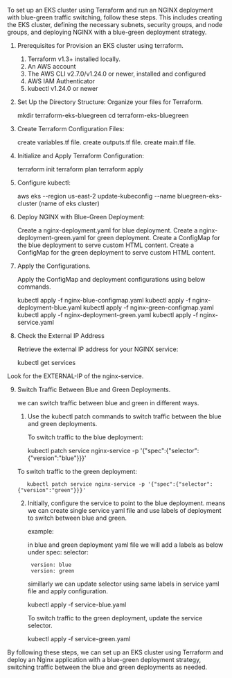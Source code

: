To set up an EKS cluster using Terraform and run an NGINX deployment with blue-green traffic switching, follow these steps. This includes creating the EKS cluster, defining the necessary subnets, security groups, and node groups, and deploying NGINX with a blue-green deployment strategy.

1. Prerequisites for Provision an EKS cluster using terraform. 

    1. Terraform v1.3+ installed locally.
    2. An AWS account
    3. The AWS CLI v2.7.0/v1.24.0 or newer, installed and configured
    4. AWS IAM Authenticator
    5. kubectl v1.24.0 or newer


2. Set Up the Directory Structure: Organize your files for Terraform.
  
   mkdir terraform-eks-bluegreen
   cd terraform-eks-bluegreen

3. Create Terraform Configuration Files:

   create variables.tf file.
   create outputs.tf file.
   create main.tf file. 

4. Initialize and Apply Terraform Configuration:

   terraform init
   terraform plan
   terraform apply

5. Configure kubectl:
   
   aws eks --region us-east-2 update-kubeconfig --name bluegreen-eks-cluster (name of eks cluster)

6. Deploy NGINX with Blue-Green Deployment:

   Create a nginx-deployment.yaml for blue deployment.
   Create a nginx-deployment-green.yaml for green deployment.
   Create a ConfigMap for the blue deployment to serve custom HTML content.
   Create a ConfigMap for the green deployment to serve custom HTML content.

7. Apply the Configurations.
   
   Apply the ConfigMap and deployment configurations using below commands.

   kubectl apply -f nginx-blue-configmap.yaml
   kubectl apply -f nginx-deployment-blue.yaml
   kubectl apply -f nginx-green-configmap.yaml
   kubectl apply -f nginx-deployment-green.yaml
   kubectl apply -f nginx-service.yaml


8. Check the External IP Address
   
   Retrieve the external IP address for your NGINX service:
    
    kubectl get services

Look for the EXTERNAL-IP of the nginx-service.


9. Switch Traffic Between Blue and Green Deployments.
 
    we can switch traffic between blue and green in different ways.

    1. Use the kubectl patch commands to switch traffic between the blue and green deployments.

       To switch traffic to the blue deployment:

          kubectl patch service nginx-service -p '{"spec":{"selector":{"version":"blue"}}}'
      
      To switch traffic to the green deployment:

          kubectl patch service nginx-service -p '{"spec":{"selector":{"version":"green"}}}'

    2.  Initially, configure the service to point to the blue deployment. means we can create single service yaml file and use labels of deployment to switch between blue and green. 

        example: 

         in blue and green deployment yaml file we will add a labels as below under spec: selector:

             version: blue
             version: green
        
         simillarly we can update selector using same labels in service yaml file and apply configuration.

           kubectl apply -f service-blue.yaml
          
         To switch traffic to the green deployment, update the service selector.
           
           kubectl apply -f service-green.yaml


By following these steps, we can set up an EKS cluster using Terraform and deploy an Nginx application with a blue-green deployment strategy, switching traffic between the blue and green deployments as needed.
